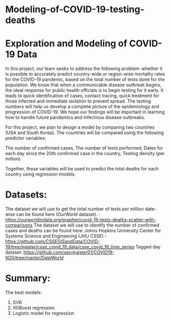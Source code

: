 # Modeling-of-COVID-19-testing-deaths

# Exploration and Modeling of COVID-19 Data

In this project, our team seeks to address the following problem: whether it is possible to accurately predict country-wide or region-wise mortality rates for the COVID-19 pandemic, based on the total number of tests done for the population. We know that when a communicable disease outbreak begins, the ideal response for public health officials is to begin testing for it early. It leads to quick identification of cases, contact  tracing, quick treatment for those infected and immediate isolation to prevent spread. The testing numbers will help us develop a complete picture of the epidemiology and progression of COVID-19. We hope our findings will be important in learning how to handle future pandemics and infectious disease outbreaks.

For this project, we plan to design a model by comparing two countries (USA and South Korea). The countries will be compared using the following predictor variables: 

 The number of confirmed cases, 
 The number of tests performed, 
 Dates for each day since the 20th confirmed case in the country,
 Testing density (per million)

Together, these variables will be used to predict the total deaths for each country using regression models. 

# Datasets: 
The dataset we will use to get the total number of tests per million date-wise can be found here (OurWorld dataset). : https://ourworldindata.org/grapher/covid-19-tests-deaths-scatter-with-comparisons 
The dataset we will use to identify the number of confirmed cases and deaths can be found here: Johns Hopkins University Center for Systems Science and Engineering (JHU CSSE) - https://github.com/CSSEGISandData/COVID-19/tree/master/csse_covid_19_data/csse_covid_19_time_series
Tagged day dataset: https://github.com/secregister01/COVID19-N20/tree/master/DateWorld

# Summary: 
The best models: 

1. SVR
2. XGBoost regression
3. Logistic model for regression
